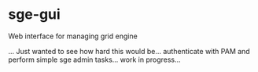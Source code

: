 # sge-gui
Web interface for managing grid engine

... Just wanted to see how hard this would be... authenticate with PAM and perform simple sge admin tasks... work in progress...
